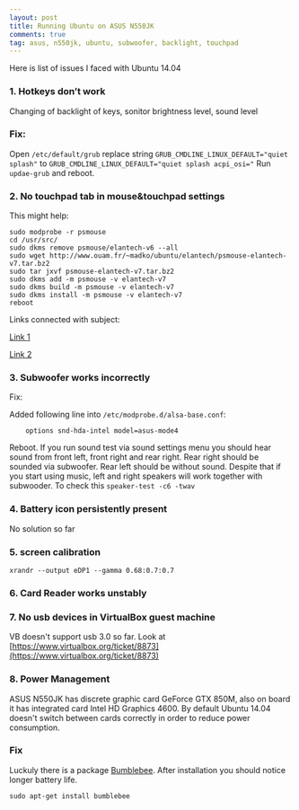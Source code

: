 ```yaml
---
layout: post
title: Running Ubuntu on ASUS N550JK 
comments: true
tag: asus, n550jk, ubuntu, subwoofer, backlight, touchpad
---
```


Here is list of issues I faced with Ubuntu 14.04

### 1. Hotkeys don’t work

Changing of backlight of keys, sonitor brightness level, sound level

### Fix:
Open `/etc/default/grub`
replace string
`GRUB_CMDLINE_LINUX_DEFAULT="quiet splash"`
to
`GRUB_CMDLINE_LINUX_DEFAULT="quiet splash acpi_osi="`
Run `updae-grub` and reboot.



### 2. No touchpad tab in mouse&touchpad settings

This might help:

```console 
sudo modprobe -r psmouse
cd /usr/src/
sudo dkms remove psmouse/elantech-v6 --all
sudo wget http://www.ouam.fr/~madko/ubuntu/elantech/psmouse-elantech-v7.tar.bz2 
sudo tar jxvf psmouse-elantech-v7.tar.bz2 
sudo dkms add -m psmouse -v elantech-v7
sudo dkms build -m psmouse -v elantech-v7 
sudo dkms install -m psmouse -v elantech-v7
reboot
```
Links connected with subject:

[Link 1](https://bugs.launchpad.net/ubuntu/+source/linux/+bug/1383097?comments=all)

[Link 2](http://mariusmonton.com/?p=489)

### 3. Subwoofer works incorrectly

Fix:

Added following line into `/etc/modprobe.d/alsa-base.conf`:

```console
	options snd-hda-intel model=asus-mode4
```
Reboot. If you run sound test via sound settings menu you should hear sound from front left, front right and rear right. Rear right should be sounded via subwoofer. Rear left should be without sound. Despite that if you start using music, left and right speakers will work together with subwooder. To check this 
`speaker-test -c6 -twav`

### 4. Battery icon persistently present
No solution so far


### 5. screen calibration

```console
xrandr --output eDP1 --gamma 0.68:0.7:0.7
```

### 6. Card Reader works unstably

### 7. No usb devices in VirtualBox guest machine

VB doesn't support usb 3.0 so far. Look at [https://www.virtualbox.org/ticket/8873](https://www.virtualbox.org/ticket/8873)

### 8. Power Management

ASUS N550JK has discrete graphic card GeForce GTX 850M, also on board it has integrated card Intel HD Graphics 4600. By default Ubuntu 14.04 doesn't switch between cards correctly in order to reduce power consumption. 

### Fix

Luckuly there is a package [Bumblebee](https://wiki.ubuntu.com/Bumblebee). After installation you should notice longer battery life.

```console
sudo apt-get install bumblebee
```